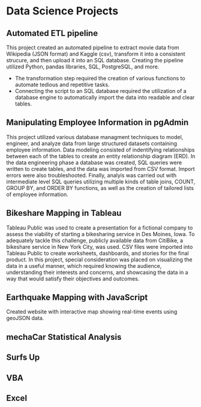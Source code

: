 # Data Science Projects

## Automated ETL pipeline
This project created an automated pipeline to extract movie data from Wikipedia (JSON format) and Kaggle (csv), transform it into a consistent strucure, and then upload it into an SQL database. Creating the pipeline utilized Python, pandas libraries, SQL, PostgreSQL, and more. 
- The transformation step required the creation of various functions to automate tedious and repetitive tasks. 
- Connecting the script to an SQL database required the utilization of a database engine to automatically import the data into readable and clear tables. 

## Manipulating Employee Information in pgAdmin
This project utilized various database managment techniques to model, engineer, and analyze data from large structured datasets containing employee information. Data modeling consisted of indentifying relationships between each of the tables to create an entity relationship diagram (ERD). In the data engineering phase a database was created, SQL queries were written to create tables, and the data was imported from CSV format. Import errors were also troubleshooted. Finally, analyis was carried out with intermediate level SQL queries utilizing multiple kinds of table joins, COUNT, GROUP BY, and ORDER BY functions, as well as the creation of tailored lists of employee information. 

## Bikeshare Mapping in Tableau
Tableau Public was used to create a presentation for a fictional company to assess the viability of starting a bikesharing service in Des Moines, Iowa. To adequately tackle this challenge, publicly available data from CitiBike, a bikeshare service in New York City, was used. CSV files were imported into Tableau Public to create worksheets, dashboards, and stories for the final product. In this project, special consideration was placed on visualizing the data in a useful manner, which required knowing the audience, understanding their interests and concerns, and showcasing the data in a way that would satisfy their objectives and outcomes. 

## Earthquake Mapping with JavaScript
Created website with interactive map showing real-time events using geoJSON data. 

## mechaCar Statistical Analysis

## Surfs Up

## VBA 

## Excel 


